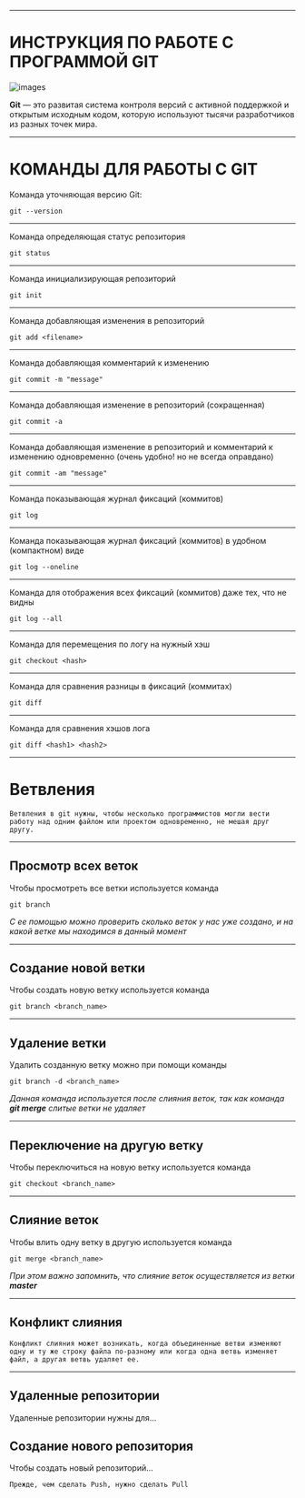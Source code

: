 ***
# ИНСТРУКЦИЯ ПО РАБОТЕ С ПРОГРАММОЙ GIT

![images](https://renovacloud.com/wp-content/uploads/2020/09/logo_15-1.png)

**Git** — это развитая система контроля версий с активной поддержкой и открытым исходным кодом, которую используют тысячи разработчиков из разных точек мира.

***

# КОМАНДЫ ДЛЯ РАБОТЫ С GIT

Команда уточняющая версию Git:

    git --version

***

Команда определяющая статус репозитория

    git status
***

Команда инициализирующая репозиторий

    git init
***

Команда добавляющая изменения в репозиторий

    git add <filename>
***

Команда добавляющая комментарий к изменению

    git commit -m "message"

***

Команда добавляющая изменение в репозиторий (сокращенная)

    git commit -a
***

Команда добавляющая изменениe в репозиторий и комментарий к изменению одновременно (очень удобно! но не всегда оправдано) 

    git commit -am "message"
***

Команда показывающая журнал фиксаций (коммитов) 

    git log
***

Команда показывающая журнал фиксаций (коммитов) в удобном (компактном) виде

    git log --oneline
***

Команда для отображения всех фиксаций (коммитов) даже тех, что не видны

    git log --all
***

Команда для перемещения по логу на нужный хэш

    git checkout <hash>
***

Команда для сравнения разницы в фиксаций (коммитах)

    git diff

***

Команда для сравнения хэшов лога

    git diff <hash1> <hash2>
 
 ***

# Ветвления

    Ветвления в git нужны, чтобы несколько программистов могли вести работу над одним файлом или проектом одновременно, не мешая друг другу. 

***

## Просмотр всех веток

Чтобы просмотреть все ветки используется команда

    git branch

*С ее помощью можно проверить сколько веток у нас уже создано, и на какой ветке мы находимся в данный момент*

***

## Создание новой ветки

Чтобы создать новую ветку используется команда

	git branch <branch_name>

***
## Удаление ветки
Удалить созданную ветку можно при помощи команды

    git branch -d <branch_name>

*Данная команда используется после слияния веток, так как команда **git merge** слитые ветки не удаляет*
***

## Переключение на другую ветку

Чтобы переключиться на новую ветку используется команда

	git checkout <branch_name>

***

## Слияние веток

 Чтобы влить одну ветку в другую используется команда

    git merge <branch_name>

*При этом важно запомнить, что слияние веток осуществляется из ветки __master__*

***

## Конфликт слияния 

    Конфликт слияния может возникать, когда объединенные ветви изменяют одну и ту же строку файла по-разному или когда одна ветвь изменяет файл, а другая ветвь удаляет ее. 

***

## Удаленные репозитории

Удаленные репозитории нужны для...

## Создание нового репозитория

Чтобы создать новый репозиторий...

    Прежде, чем сделать Push, нужно сделать Pull
